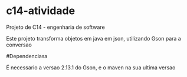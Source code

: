 # c14-atividade

Projeto de C14 - engenharia de software 

Este projeto transforma objetos em java em json, utilizando Gson para a conversao 


#Dependenciasa 

É necessario a versao 2.13.1 do Gson, e o maven na sua ultima versao 

